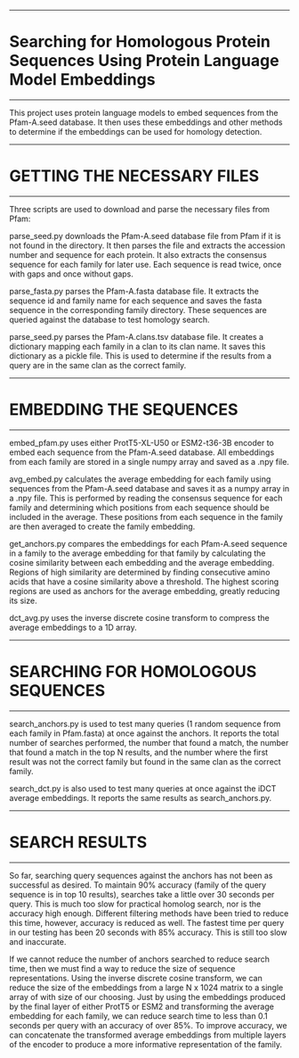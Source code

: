 **************************************************************************************************************
# Searching for Homologous Protein Sequences Using Protein Language Model Embeddings
**************************************************************************************************************

This project uses protein language models to embed sequences from the Pfam-A.seed database. It then uses
these embeddings and other methods to determine if the embeddings can be used for homology detection.

**************************************************************************************************************
# GETTING THE NECESSARY FILES
**************************************************************************************************************

Three scripts are used to download and parse the necessary files from Pfam:

parse_seed.py downloads the Pfam-A.seed database file from Pfam if it is not found in the directory. It then
parses the file and extracts the accession number and sequence for each protein. It also extracts the consensus
sequence for each family for later use. Each sequence is read twice, once with gaps and once without gaps.

parse_fasta.py parses the Pfam-A.fasta database file. It extracts the sequence id and family name for each
sequence and saves the fasta sequence in the corresponding family directory. These sequences are queried
against the database to test homology search.

parse_seed.py parses the Pfam-A.clans.tsv database file. It creates a dictionary mapping each family in a clan
to its clan name. It saves this dictionary as a pickle file. This is used to determine if the results from
a query are in the same clan as the correct family.

**************************************************************************************************************
# EMBEDDING THE SEQUENCES
**************************************************************************************************************

embed_pfam.py uses either ProtT5-XL-U50 or ESM2-t36-3B encoder to embed each sequence from the Pfam-A.seed
database. All embeddings from each family are stored in a single numpy array and saved as a .npy file.

avg_embed.py calculates the average embedding for each family using sequences from the Pfam-A.seed database
and saves it as a numpy array in a .npy file. This is performed by reading the consensus sequence for each
family and determining which positions from each sequence should be included in the average. These positions
from each sequence in the family are then averaged to create the family embedding.

get_anchors.py compares the embeddings for each Pfam-A.seed sequence in a family to the average embedding
for that family by calculating the cosine similarity between each embedding and the average embedding. Regions
of high similarity are determined by finding consecutive amino acids that have a cosine similarity above a
threshold. The highest scoring regions are used as anchors for the average embedding, greatly reducing its size.

dct_avg.py uses the inverse discrete cosine transform to compress the average embeddings to a 1D array.

**************************************************************************************************************
# SEARCHING FOR HOMOLOGOUS SEQUENCES
**************************************************************************************************************

search_anchors.py is used to test many queries (1 random sequence from each family in Pfam.fasta) at once
against the anchors. It reports the total number of searches performed, the number that found a match, the
number that found a match in the top N results, and the number where the first result was not the correct
family but found in the same clan as the correct family.

search_dct.py is also used to test many queries at once against the iDCT average embeddings. It reports the
same results as search_anchors.py.

**************************************************************************************************************
# SEARCH RESULTS
**************************************************************************************************************

So far, searching query sequences against the anchors has not been as successful as desired. To maintain 90%
accuracy (family of the query sequence is in top 10 results), searches take a little over 30 seconds per query.
This is much too slow for practical homolog search, nor is the accuracy high enough. Different filtering
methods have been tried to reduce this time, however, accuracy is reduced as well. The fastest time per query
in our testing has been 20 seconds with 85% accuracy. This is still too slow and inaccurate.

If we cannot reduce the number of anchors searched to reduce search time, then we must find a way to reduce
the size of sequence representations. Using the inverse discrete cosine transform, we can reduce the size of
the embeddings from a large N x 1024 matrix to a single array of with size of our choosing. Just by using the
embeddings produced by the final layer of either ProtT5 or ESM2 and transforming the average embedding for
each family, we can reduce search time to less than 0.1 seconds per query with an accuracy of over 85%. To
improve accuracy, we can concatenate the transformed average embeddings from multiple layers of the encoder
to produce a more informative representation of the family.